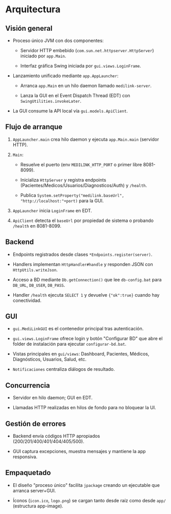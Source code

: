 # Arquitectura

## Visión general

- Proceso único JVM con dos componentes:

  - Servidor HTTP embebido (`com.sun.net.httpserver.HttpServer`) iniciado por `app.Main`.

  - Interfaz gráfica Swing iniciada por `gui.views.LoginFrame`.

- Lanzamiento unificado mediante `app.AppLauncher`:

  - Arranca `app.Main` en un hilo daemon llamado `medilink-server`.

  - Lanza la GUI en el Event Dispatch Thread (EDT) con `SwingUtilities.invokeLater`.

- La GUI consume la API local vía `gui.models.ApiClient`.

## Flujo de arranque

1. `AppLauncher.main` crea hilo daemon y ejecuta `app.Main.main` (servidor HTTP).

2. `Main`:

   - Resuelve el puerto (env `MEDILINK_HTTP_PORT` o primer libre 8081-8099).

   - Inicializa `HttpServer` y registra endpoints (Pacientes/Medicos/Usuarios/Diagnosticos/Auth) y `/health`.

   - Publica `System.setProperty("medilink.baseUrl", "http://localhost:"+port)` para la GUI.

3. `AppLauncher` inicia `LoginFrame` en EDT.

4. `ApiClient` detecta el `baseUrl` por propiedad de sistema o probando `/health` en 8081-8099.

## Backend

- Endpoints registrados desde clases `*Endpoints.register(server)`.

- Handlers implementan `HttpHandler#handle` y responden JSON con `HttpUtils.writeJson`.

- Acceso a BD mediante `Db.getConnection()` que lee `db-config.bat` para `DB_URL`, `DB_USER`, `DB_PASS`.

- Handler `/health` ejecuta `SELECT 1` y devuelve `{"ok":true}` cuando hay conectividad.

## GUI

- `gui.MediLinkGUI` es el contenedor principal tras autenticación.

- `gui.views.LoginFrame` ofrece login y botón "Configurar BD" que abre el folder de instalación para ejecutar `configurar-bd.bat`.

- Vistas principales en `gui/views`: Dashboard, Pacientes, Médicos, Diagnósticos, Usuarios, Salud, etc.

- `Notificaciones` centraliza diálogos de resultado.

## Concurrencia

- Servidor en hilo daemon; GUI en EDT.

- Llamadas HTTP realizadas en hilos de fondo para no bloquear la UI.

## Gestión de errores

- Backend envía códigos HTTP apropiados (200/201/400/401/404/405/500).

- GUI captura excepciones, muestra mensajes y mantiene la app responsiva.

## Empaquetado

- El diseño "proceso único" facilita `jpackage` creando un ejecutable que arranca server+GUI.

- Íconos (`icon.ico`, `logo.png`) se cargan tanto desde raíz como desde `app/` (estructura app-image).
